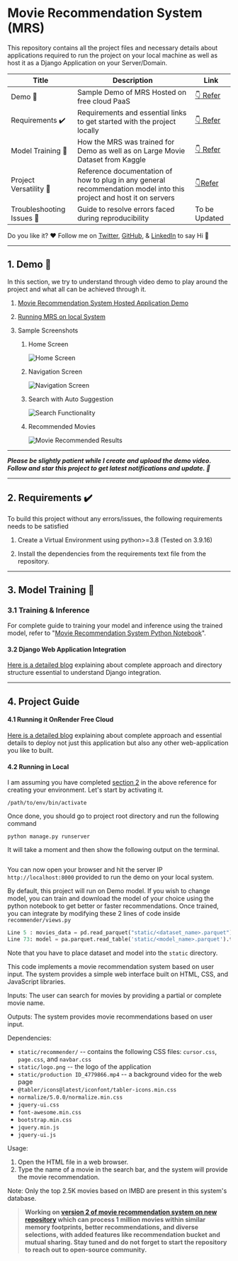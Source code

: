 # Movie Recommendation System (MRS)

This repository contains all the project files and necessary details about applications required to run the project on your local machine as well as host it as a Django Application on your Server/Domain.

| Title                                    | Description                                                                                                         | Link                                                                                                                  |
| ---------------------------------------- | ------------------------------------------------------------------------------------------------------------------- | --------------------------------------------------------------------------------------------------------------------- |
| Demo :movie_camera:                      | Sample Demo of MRS Hosted on free cloud PaaS                                                                        | [:point_down: Refer](https://github.com/minjungsung/AI-movie-recommendation#1-demo-movie_camera)                      |
| Requirements :heavy_check_mark:          | Requirements and essential links to get started with the project locally                                            | [:point_down: Refer](https://github.com/minjungsung/AI-movie-recommendation#2-requirements-heavy_check_mark)          |
| Model Training :small_red_triangle_down: | How the MRS was trained for Demo as well as on Large Movie Dataset from Kaggle                                      | [:point_down: Refer](https://github.com/minjungsung/AI-movie-recommendation#3-model-training-small_red_triangle_down) |
| Project Versatility :page_with_curl:     | Reference documentation of how to plug in any general recommendation model into this project and host it on servers | [:point_down:Refer](https://github.com/minjungsung/AI-movie-recommendation#4-project-guide)                           |
| Troubleshooting Issues :muscle:          | Guide to resolve errors faced during reproducibility                                                                | To be Updated                                                                                                         |

Do you like it? :heart: Follow me on [Twitter](https://twitter.com/minjungsung0527), [GitHub](https://github.com/minjungsung), & [LinkedIn](https://www.linkedin.com/in/minjung-sung-2bb6b0117/) to say Hi :wave:

<hr>

## 1. Demo :movie_camera:

In this section, we try to understand through video demo to play around the project and what all can be achieved through it.

1. [Movie Recommendation System Hosted Application Demo](https://movie-recommendation-yu4j.onrender.com/)

2. [Running MRS on local System](https://github.com/minjungsung/AI-movie-recommendation/tree/master#42-running-in-local)

3. Sample Screenshots

   1. Home Screen

      <img src="static/images/ss1.png" alt="Home Screen" />

   2. Navigation Screen

      <img src="static/images/ss2.png" alt="Navigation Screen" />

   3. Search with Auto Suggestion

      <img src="static/images/ss3.png" alt="Search Functionality" />

   4. Recommended Movies

      <img src="static/images/ss4.png" alt="Movie Recommended Results" />

---

**_Please be slightly patient while I create and upload the demo video. Follow and star this project to get latest notifications and update. :raised_hands:_**

<hr>

## 2. Requirements :heavy_check_mark:

To build this project without any errors/issues, the following requirements needs to be satisfied

1. Create a Virtual Environment using python>=3.8 (Tested on 3.9.16)

2. Install the dependencies from the requirements text file from the repository.

<hr>

## 3. Model Training :small_red_triangle_down:

### 3.1 Training & Inference

For complete guide to training your model and inference using the trained model, refer to "[Movie Recommendation System Python Notebook](https://github.com/minjungsung/AI-movie-recommendation/blob/master/Movie_Recommendation_System_Complete_Guide.ipynb)".

#### 3.2 Django Web Application Integration

[Here is a detailed blog](https://medium.com/analytics-vidhya/AI-movie-recommendation-python-flask-web-application-heroku-deployment-7e39492b640c) explaining about complete approach and directory structure essential to understand Django integration.

<hr>

## 4. Project Guide

#### 4.1 Running it OnRender Free Cloud

[Here is a detailed blog](https://medium.com/analytics-vidhya/AI-movie-recommendation-python-flask-web-application-heroku-deployment-7e39492b640c) explaining about complete approach and essential details to deploy not just this application but also any other web-application you like to built.

#### 4.2 Running in Local

I am assuming you have completed [section 2](https://github.com/minjungsung/AI-movie-recommendation#2-requirements-heavy_check_mark) in the above reference for creating your environment. Let's start by activating it.

```shell
/path/to/env/bin/activate
```

Once done, you should go to project root directory and run the following command

```she
python manage.py runserver
```

It will take a moment and then show the following output on the terminal.

<img title="" src="./readme_images/runserver_demo.png" alt="">

You can now open your browser and hit the server IP `http://localhost:8000` provided to run the demo on your local system.

By default, this project will run on Demo model. If you wish to change model, you can train and download the model of your choice using the python notebook to get better or faster recommendations. Once trained, you can integrate by modifying these 2 lines of code inside `recommender/views.py`

```python
Line 5 : movies_data = pd.read_parquet("static/<dataset_name>.parquet")
Line 73: model = pa.parquet.read_table('static/<model_name>.parquet').to_pandas()
```

Note that you have to place dataset and model into the `static` directory.

This code implements a movie recommendation system based on user input. The system provides a simple web interface built on HTML, CSS, and JavaScript libraries.

Inputs: The user can search for movies by providing a partial or complete movie name.

Outputs: The system provides movie recommendations based on user input.

Dependencies:

- `static/recommender/` -- contains the following CSS files: `cursor.css`, `page.css`, and `navbar.css`
- `static/logo.png` -- the logo of the application
- `static/production ID_4779866.mp4` -- a background video for the web page
- `@tabler/icons@latest/iconfont/tabler-icons.min.css`
- `normalize/5.0.0/normalize.min.css`
- `jquery-ui.css`
- `font-awesome.min.css`
- `bootstrap.min.css`
- `jquery.min.js`
- `jquery-ui.js`

Usage:

1. Open the HTML file in a web browser.
2. Type the name of a movie in the search bar, and the system will provide the movie recommendation.

Note: Only the top 2.5K movies based on IMBD are present in this system's database.

> **Working on [version 2 of movie recommendation system on new repository](https://github.com/minjungsung/AI-movie-recommendation-version-2) which can process 1 million movies within similar memory footprints, better recommendations, and diverse selections, with added features like recommendation bucket and mutual sharing. Stay tuned and do not forget to start the repository to reach out to open-source community.**
